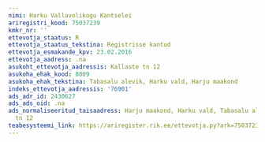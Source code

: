```yaml
---
nimi: Harku Vallavolikogu Kantselei
ariregistri_kood: 75037239
kmkr_nr: ''
ettevotja_staatus: R
ettevotja_staatus_tekstina: Registrisse kantud
ettevotja_esmakande_kpv: 23.02.2016
ettevotja_aadress: .na
asukoht_ettevotja_aadressis: Kallaste tn 12
asukoha_ehak_kood: 8009
asukoha_ehak_tekstina: Tabasalu alevik, Harku vald, Harju maakond
indeks_ettevotja_aadressis: '76901'
ads_adr_id: 2430627
ads_ads_oid: .na
ads_normaliseeritud_taisaadress: Harju maakond, Harku vald, Tabasalu alevik, Kallaste
  tn 12
teabesysteemi_link: https://ariregister.rik.ee/ettevotja.py?ark=75037239&ref=rekvisiidid
---
```


